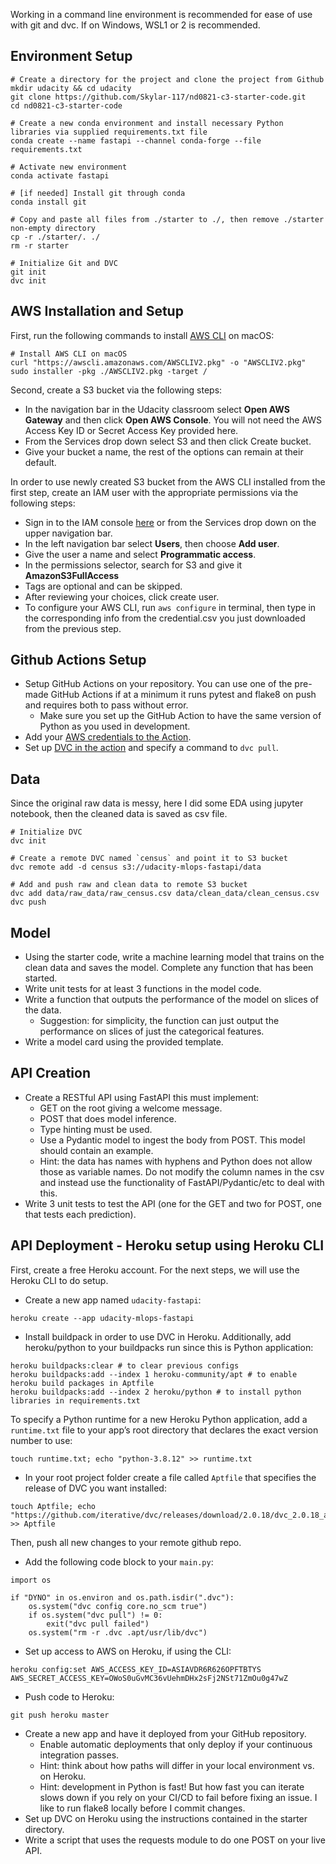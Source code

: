 Working in a command line environment is recommended for ease of use with git and dvc. If on Windows, WSL1 or 2 is recommended.


## Environment Setup
```shell
# Create a directory for the project and clone the project from Github
mkdir udacity && cd udacity
git clone https://github.com/Skylar-117/nd0821-c3-starter-code.git
cd nd0821-c3-starter-code

# Create a new conda environment and install necessary Python libraries via supplied requirements.txt file
conda create --name fastapi --channel conda-forge --file requirements.txt

# Activate new environment
conda activate fastapi

# [if needed] Install git through conda
conda install git

# Copy and paste all files from ./starter to ./, then remove ./starter non-empty directory
cp -r ./starter/. ./
rm -r starter

# Initialize Git and DVC
git init
dvc init
```


## AWS Installation and Setup

First, run the following commands to install [AWS CLI](https://docs.aws.amazon.com/cli/latest/userguide/getting-started-install.html) on macOS:  

```shell
# Install AWS CLI on macOS
curl "https://awscli.amazonaws.com/AWSCLIV2.pkg" -o "AWSCLIV2.pkg"
sudo installer -pkg ./AWSCLIV2.pkg -target /
```

Second, create a S3 bucket via the following steps:  

* In the navigation bar in the Udacity classroom select **Open AWS Gateway** and then click **Open AWS Console**. You will not need the AWS Access Key ID or Secret Access Key provided here.
* From the Services drop down select S3 and then click Create bucket.
* Give your bucket a name, the rest of the options can remain at their default.

In order to use newly created S3 bucket from the AWS CLI installed from the first step, create an IAM user with the appropriate permissions via the following steps:  

* Sign in to the IAM console <a href="https://console.aws.amazon.com/iam/" target="_blank">here</a> or from the Services drop down on the upper navigation bar.
* In the left navigation bar select **Users**, then choose **Add user**.
* Give the user a name and select **Programmatic access**.
* In the permissions selector, search for S3 and give it **AmazonS3FullAccess**
* Tags are optional and can be skipped.
* After reviewing your choices, click create user. 
* To configure your AWS CLI, run ```aws configure``` in terminal, then type in the corresponding info from the credential.csv you just downloaded from the previous step.


## Github Actions Setup

* Setup GitHub Actions on your repository. You can use one of the pre-made GitHub Actions if at a minimum it runs pytest and flake8 on push and requires both to pass without error.
   * Make sure you set up the GitHub Action to have the same version of Python as you used in development.
* Add your <a href="https://github.com/marketplace/actions/configure-aws-credentials-action-for-github-actions" target="_blank">AWS credentials to the Action</a>.
* Set up <a href="https://github.com/iterative/setup-dvc" target="_blank">DVC in the action</a> and specify a command to `dvc pull`.


## Data
Since the original raw data is messy, here I did some EDA using jupyter notebook, then the cleaned data is saved as csv file.
```shell
# Initialize DVC
dvc init

# Create a remote DVC named `census` and point it to S3 bucket
dvc remote add -d census s3://udacity-mlops-fastapi/data

# Add and push raw and clean data to remote S3 bucket
dvc add data/raw_data/raw_census.csv data/clean_data/clean_census.csv
dvc push
```


## Model

* Using the starter code, write a machine learning model that trains on the clean data and saves the model. Complete any function that has been started.
* Write unit tests for at least 3 functions in the model code.
* Write a function that outputs the performance of the model on slices of the data.
   * Suggestion: for simplicity, the function can just output the performance on slices of just the categorical features.
* Write a model card using the provided template.


## API Creation

* Create a RESTful API using FastAPI this must implement:
   * GET on the root giving a welcome message.
   * POST that does model inference.
   * Type hinting must be used.
   * Use a Pydantic model to ingest the body from POST. This model should contain an example.
    * Hint: the data has names with hyphens and Python does not allow those as variable names. Do not modify the column names in the csv and instead use the functionality of FastAPI/Pydantic/etc to deal with this.
* Write 3 unit tests to test the API (one for the GET and two for POST, one that tests each prediction).


## API Deployment - Heroku setup using Heroku CLI
First, create a free Heroku account. For the next steps, we will use the Heroku CLI to do setup.

* Create a new app named `udacity-fastapi`:
```shell
heroku create --app udacity-mlops-fastapi
```

* Install buildpack in order to use DVC in Heroku. Additionally, add heroku/python to your buildpacks run since this is Python application:
```shell
heroku buildpacks:clear # to clear previous configs
heroku buildpacks:add --index 1 heroku-community/apt # to enable heroku build packages in Aptfile
heroku buildpacks:add --index 2 heroku/python # to install python libraries in requirements.txt 
```

To specify a Python runtime for a new Heroku Python application, add a `runtime.txt` file to your app’s root directory that declares the exact version number to use:
```shell
touch runtime.txt; echo "python-3.8.12" >> runtime.txt
```

* In your root project folder create a file called `Aptfile` that specifies the release of DVC you want installed:
```shell
touch Aptfile; echo "https://github.com/iterative/dvc/releases/download/2.0.18/dvc_2.0.18_amd64.deb" >> Aptfile
```
Then, push all new changes to your remote github repo.
 
* Add the following code block to your `main.py`:
```shell
import os

if "DYNO" in os.environ and os.path.isdir(".dvc"):
    os.system("dvc config core.no_scm true")
    if os.system("dvc pull") != 0:
        exit("dvc pull failed")
    os.system("rm -r .dvc .apt/usr/lib/dvc")
```

* Set up access to AWS on Heroku, if using the CLI:
```shell
heroku config:set AWS_ACCESS_KEY_ID=ASIAVDR6R626OPFTBTYS AWS_SECRET_ACCESS_KEY=OWoS0uGvMC36vUehmDHx2sFj2NSt71ZmOu0g47wZ
```

* Push code to Heroku:
```shell
git push heroku master
```


* Create a new app and have it deployed from your GitHub repository.
   * Enable automatic deployments that only deploy if your continuous integration passes.
   * Hint: think about how paths will differ in your local environment vs. on Heroku.
   * Hint: development in Python is fast! But how fast you can iterate slows down if you rely on your CI/CD to fail before fixing an issue. I like to run flake8 locally before I commit changes.
* Set up DVC on Heroku using the instructions contained in the starter directory.
* Write a script that uses the requests module to do one POST on your live API.
